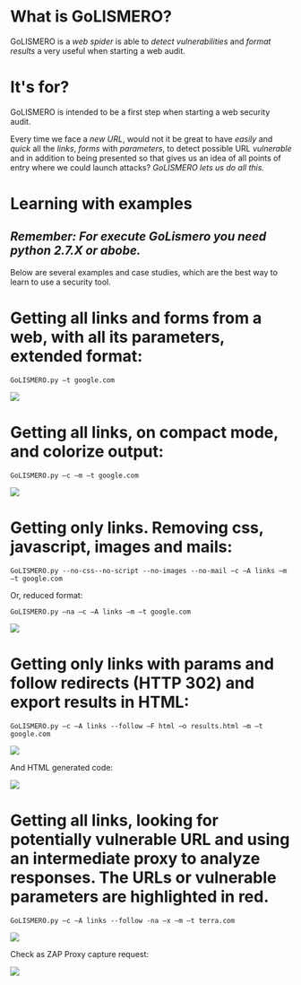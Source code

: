 What is GoLISMERO?
==================

GoLISMERO is a *web spider* is able to *detect vulnerabilities* and *format results* a very useful when starting a web audit.

It's for?
=========

GoLISMERO is intended to be a first step when starting a web security audit.

Every time we face a *new URL*, would not it be great to have *easily* and *quick* all the *links*, *forms* with *parameters*, to detect possible URL *vulnerable* and in addition to being presented so that gives us an idea of ​​all points of entry where we could launch attacks? *GoLISMERO lets us do all this.*

Learning with examples
======================

*Remember: For execute GoLismero you need python 2.7.X or abobe.*
-----------------------------------------------------------------

Below are several examples and case studies, which are the best way to learn to use a security tool.

# Getting all links and forms from a web, with all its parameters, extended format:

`GoLISMERO.py –t google.com`

<img src="http://www.iniqua.com/wp-content/uploads/2011/11/x110911_1801_GoLISMEROSi12.png.pagespeed.ic.Xewovcm3yz.png" />

# Getting all links, on compact mode, and colorize output:

`GoLISMERO.py –c –m –t google.com`

<img src="http://www.iniqua.com/wp-content/uploads/2011/11/x110911_1801_GoLISMEROSi22.png.pagespeed.ic.S5Cs2lcYJa.png" />

# Getting only links. Removing css, javascript, images and mails:

`GoLISMERO.py --no-css--no-script --no-images --no-mail –c –A links –m –t google.com`

Or, reduced format: 

`GoLISMERO.py –na –c –A links –m –t google.com`

<img src="http://www.iniqua.com/wp-content/uploads/2011/11/golismero_google_3-1024x882.png.pagespeed.ce.Hoki-xr7Dd.png" />

# Getting only links with params and follow redirects (HTTP 302) and export results in HTML:

`GoLISMERO.py –c –A links --follow –F html –o results.html –m –t google.com`

<img src="http://www.iniqua.com/wp-content/uploads/2011/11/x110911_1801_GoLISMEROSi43.png.pagespeed.ic.2lJh2Hy8jH.png" />

And HTML generated code:

<img src="http://www.iniqua.com/wp-content/uploads/2011/11/x110911_1801_GoLISMEROSi53.png.pagespeed.ic.wYdeAb8WuU.png" />

# Getting all links, looking for potentially vulnerable URL and using an intermediate proxy to analyze responses. The URLs or vulnerable parameters are highlighted in red.

`GoLISMERO.py –c –A links --follow -na –x –m –t terra.com`

<img src="http://www.iniqua.com/wp-content/uploads/2011/11/golismer_terra_1-1024x702.png" />

Check as ZAP Proxy capture request:

<img src="http://www.iniqua.com/wp-content/uploads/2011/11/x110911_1801_GoLISMEROSi71.png.pagespeed.ic.blW7vCO2YW.png" />
